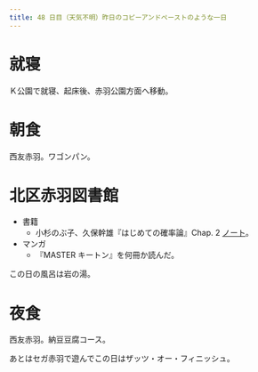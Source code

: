 ```yaml
---
title: 48 日目（天気不明）昨日のコピーアンドペーストのような一日
---
```


# 就寝

Ｋ公園で就寝、起床後、赤羽公園方面へ移動。

# 朝食

西友赤羽。ワゴンパン。

# 北区赤羽図書館

* 書籍
  * 小杉のぶ子、久保幹雄『はじめての確率論』Chap. 2 [ノート][kosugi11]。
* マンガ
  * 『MASTER キートン』を何冊か読んだ。

この日の風呂は岩の湯。

[kosugi11]: https://github.com/showa-yojyo/jupyter-notebooks/kosugi11

# 夜食

西友赤羽。納豆豆腐コース。

あとはセガ赤羽で遊んでこの日はザッツ・オー・フィニッシュ。

